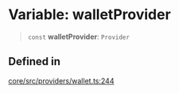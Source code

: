 # Variable: walletProvider

> `const` **walletProvider**: `Provider`

## Defined in

[core/src/providers/wallet.ts:244](https://github.com/ai16z/eliza/blob/d62ba1b3bd238d14ac669409dda20e8446e34da9/core/src/providers/wallet.ts#L244)
